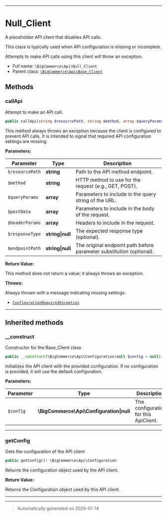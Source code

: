 ***

# Null_Client

A placeholder API client that disables API calls.

This class is typically used when API configuration is missing or incomplete.

Attempts to make API calls using this client will throw an exception.

* Full name: `\BigCommerce\Api\Null_Client`
* Parent class: [`\BigCommerce\Api\Base_Client`](./classes/BigCommerce/Api/Base_Client.md)




## Methods


### callApi

Attempt to make an API call.

```php
public callApi(string $resourcePath, string $method, array $queryParams, array $postData, array $headerParams, string|null $responseType = null, string|null $endpointPath = null): mixed
```

This method always throws an exception because the client is configured to prevent API calls.
It is intended to signal that required API configuration settings are missing.






**Parameters:**

| Parameter | Type | Description |
|-----------|------|-------------|
| `$resourcePath` | **string** | Path to the API method endpoint. |
| `$method` | **string** | HTTP method to use for the request (e.g., GET, POST). |
| `$queryParams` | **array** | Parameters to include in the query string of the URL. |
| `$postData` | **array** | Parameters to include in the body of the request. |
| `$headerParams` | **array** | Headers to include in the request. |
| `$responseType` | **string&#124;null** | The expected response type (optional). |
| `$endpointPath` | **string&#124;null** | The original endpoint path before parameter substitution (optional). |


**Return Value:**

This method does not return a value; it always throws an exception.



**Throws:**
<p>Always thrown with a message indicating missing settings.</p>

- [`ConfigurationRequiredException`](./classes/BigCommerce/Api/ConfigurationRequiredException.md)



***


## Inherited methods


### __construct

Constructor for the Base_Client class

```php
public __construct(\BigCommerce\Api\Configuration|null $config = null): mixed
```

Initializes the API client with the provided configuration. If no configuration
is provided, it will use the default configuration.






**Parameters:**

| Parameter | Type | Description |
|-----------|------|-------------|
| `$config` | **\BigCommerce\Api\Configuration&#124;null** | The configuration for this ApiClient. |





***

### getConfig

Gets the configuration of the API client

```php
public getConfig(): \BigCommerce\Api\Configuration
```

Returns the configuration object used by the API client.







**Return Value:**

Returns the Configuration object used by this API client.




***


***
> Automatically generated on 2025-01-14

